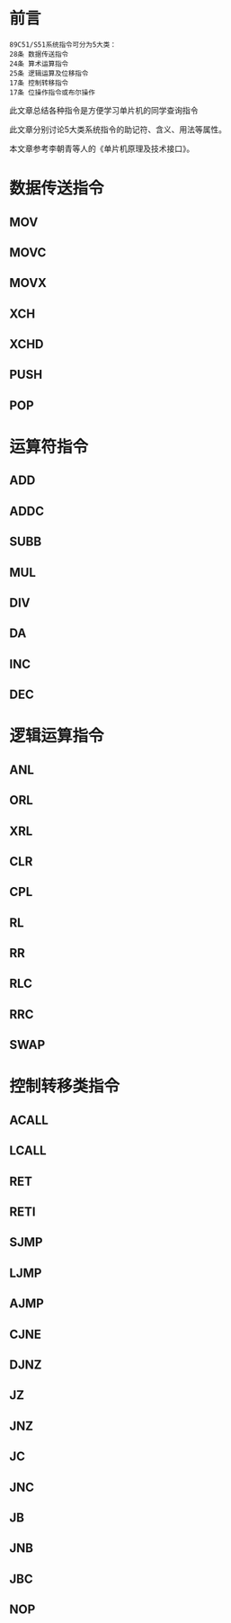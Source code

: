 # 前言
```
89C51/S51系统指令可分为5大类：
28条 数据传送指令
24条 算术运算指令
25条 逻辑运算及位移指令
17条 控制转移指令
17条 位操作指令或布尔操作
```
此文章总结各种指令是方便学习单片机的同学查询指令

此文章分别讨论5大类系统指令的助记符、含义、用法等属性。

本文章参考李朝青等人的《单片机原理及技术接口》。

# 数据传送指令
## MOV
## MOVC
## MOVX
## XCH
## XCHD
## PUSH
## POP


# 运算符指令
## ADD
## ADDC
## SUBB
## MUL
## DIV
## DA
## INC
## DEC



# 逻辑运算指令
## ANL
## ORL
## XRL
## CLR
## CPL
## RL
## RR
## RLC
## RRC
## SWAP


# 控制转移类指令
## ACALL
## LCALL
## RET
## RETI
## SJMP
## LJMP
## AJMP
## CJNE
## DJNZ
## JZ
## JNZ
## JC
## JNC
## JB
## JNB
## JBC
## NOP
